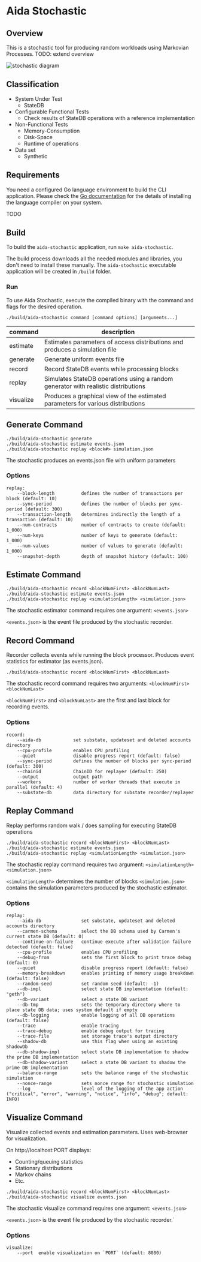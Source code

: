 # Aida Stochastic
## Overview
This is a stochastic tool for producing random workloads using Markovian Processes. TODO: extend overview

![stochastic diagram](https://github.com/Fantom-foundation/Aida/assets/40288710/1b980c8e-84a0-4b0e-95a0-f7a9f63cab26)


## Classification
* System Under Test
    * StateDB
* Configurable Functional Tests
    * Check results of StateDB operations with a reference implementation
* Non-Functional Tests
    * Memory-Consumption
    * Disk-Space
    * Runtime of operations
* Data set
    * Synthetic

## Requirements
You need a configured Go language environment to build the CLI application.
Please check the [Go documentation](https://go.dev)
for the details of installing the language compiler on your system.

TODO

## Build
To build the `aida-stochastic` application, run `make aida-stochastic`.

The build process downloads all the needed modules and libraries, you don't need to install these manually.
The `aida-stochastic` executable application will be created in `/build` folder.

### Run
To use Aida Stochastic, execute the compiled binary with the command and flags for the desired operation.

```shell
./build/aida-stochastic command [command options] [arguments...]
```

| command    | description                                                                        |
|------------|------------------------------------------------------------------------------------|
| estimate   | Estimates parameters of access distributions and produces a simulation file        |
| generate   | Generate uniform events file                                                       |
| record     | Record StateDB events while processing blocks                                      |
| replay     | Simulates StateDB operations using a random generator with realistic distributions |
| visualize  | Produces a graphical view of the estimated parameters for various distributions    |

## Generate Command
```
./build/aida-stochastic generate
./build/aida-stochastic estimate events.json
./build/aida-stochastic replay <block#> simulation.json
```

The stochastic produces an events.json file with uniform parameters

### Options
```
replay:
    --block-length          defines the number of transactions per block (default: 10)
    --sync-period           defines the number of blocks per sync-period (default: 300)
    --transaction-length    determines indirectly the length of a transaction (default: 10)
    --num-contracts         number of contracts to create (default: 1_000)
    --num-keys              number of keys to generate (default: 1_000)
    --num-values            number of values to generate (default: 1_000)
    --snapshot-depth        depth of snapshot history (default: 100)
```

## Estimate Command
```
./build/aida-stochastic record <blockNumFirst> <blockNumLast>
./build/aida-stochastic estimate events.json
./build/aida-stochastic replay <simulationLength> <simulation.json>
```

The stochastic estimator command requires one argument: `<events.json>`

`<events.json>` is the event file produced by the stochastic recorder.

## Record Command
Recorder collects events while running the block processor. Produces event statistics for estimator (as events.json).

```
./build/aida-stochastic record <blockNumFirst> <blockNumLast>
```

The stochastic record command requires two arguments: `<blockNumFirst> <blockNumLast>`

`<blockNumFirst>` and `<blockNumLast>` are the first and
last block for recording events.

### Options
```
record:
    --aida-db            set substate, updateset and deleted accounts directory
    --cpu-profile        enables CPU profiling
    --quiet              disable progress report (default: false)
    --sync-period        defines the number of blocks per sync-period (default: 300)
    --chainid            ChainID for replayer (default: 250)
    --output             output path
    --workers            number of worker threads that execute in parallel (default: 4)
    --substate-db        data directory for substate recorder/replayer
```

## Replay Command
Replay performs random walk / does sampling for executing StateDB operations

```
./build/aida-stochastic record <blockNumFirst> <blockNumLast>
./build/aida-stochastic estimate events.json
./build/aida-stochastic replay <simulationLength> <simulation.json>
```

The stochastic replay command requires two argument: `<simulationLength> <simulation.json>`

`<simulationLength>` determines the number of blocks
`<simulation.json>` contains the simulation parameters produced by the stochastic estimator.

### Options
```
replay:
    --aida-db               set substate, updateset and deleted accounts directory
    --carmen-schema         select the DB schema used by Carmen's current state DB (default: 0)
    --continue-on-failure   continue execute after validation failure detected (default: false)
    --cpu-profile           enables CPU profiling
    --debug-from            sets the first block to print trace debug (default: 0)
    --quiet                 disable progress report (default: false)
    --memory-breakdown      enables printing of memory usage breakdown (default: false)
    --random-seed           set random seed (default: -1)
    --db-impl               select state DB implementation (default: "geth")
    --db-variant            select a state DB variant
    --db-tmp                sets the temporary directory where to place state DB data; uses system default if empty
    --db-logging            enable logging of all DB operations (default: false)
    --trace                 enable tracing
    --trace-debug           enable debug output for tracing
    --trace-file            set storage trace's output directory
    --shadow-db             use this flag when using an existing ShadowDb
    --db-shadow-impl        select state DB implementation to shadow the prime DB implementation
    --db-shadow-variant     select a state DB variant to shadow the prime DB implementation
    --balance-range         sets the balance range of the stochastic simulation
    --nonce-range           sets nonce range for stochastic simulation
    --log                   level of the logging of the app action ("critical", "error", "warning", "notice", "info", "debug"; default: INFO)
```

## Visualize Command
Visualize collected events and estimation parameters. Uses web-browser for visualization.

On http://localhost:PORT displays:
* Counting/queuing statistics
* Stationary distributions
* Markov chains
* Etc.

```
./build/aida-stochastic record <blockNumFirst> <blockNumLast>
./build/aida-stochastic visualize events.json
```

The stochastic visualize command requires one argument: `<events.json>`

`<events.json>` is the event file produced by the stochastic recorder.`

### Options
```
visualize:
    --port  enable visualization on `PORT` (default: 8080)
```
